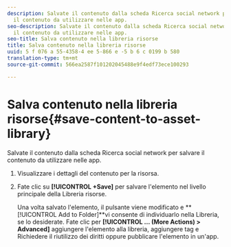 ```yaml
---
description: Salvate il contenuto dalla scheda Ricerca social network per salvare
  il contenuto da utilizzare nelle app.
seo-description: Salvate il contenuto dalla scheda Ricerca social network per salvare
  il contenuto da utilizzare nelle app.
seo-title: Salva contenuto nella libreria risorse
title: Salva contenuto nella libreria risorse
uuid: 5 f 076 a 55-4358-4 ee 5-866 e -5 b 6 c 0199 b 580
translation-type: tm+mt
source-git-commit: 566ea2587f101202045488e9f4edf73ece100293

---
```



# Salva contenuto nella libreria risorse{#save-content-to-asset-library}

Salvate il contenuto dalla scheda Ricerca social network per salvare il contenuto da utilizzare nelle app.

1. Visualizzare i dettagli del contenuto per la risorsa.
1. Fate clic su **[!UICONTROL +Save]** per salvare l'elemento nel livello principale della Libreria risorse.

   Una volta salvato l'elemento, il pulsante viene modificato e **[!UICONTROL Add to Folder]**vi consente di individuarlo nella Libreria, se lo desiderate. Fate clic per **[!UICONTROL … (More Actions) > Advanced]** aggiungere l'elemento alla libreria, aggiungere tag e Richiedere il riutilizzo dei diritti oppure pubblicare l'elemento in un'app.
